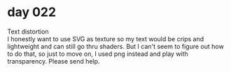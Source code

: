 # day 022
Text distortion<br>
I honestly want to use SVG as texture so my text would be crips and lightweight and can still go thru shaders. But I can't seem to figure out how to do that, so just to move on, I used png instead and play with transparency. Please send help. 